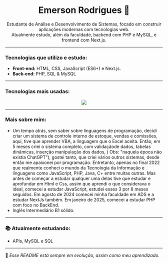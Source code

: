 <h1 align="center">Emerson Rodrigues 👋</h1>

<p align="center">
Estudante de Análise e Desenvolvimento de Sistemas, focado em construir aplicações modernas com tecnologias web.<br />
Atualmente estudo, além da faculdade, backend com PHP e MySQL, e frontend com Next.js.
</p>

---
###  Tecnologias que utilizo e estudo:
- **Front-end:** HTML, CSS, JavaScript (ES6+) e Next.js.
- **Back-end:** PHP, SQL & MySQL
---

###  Tecnologias mais usadas:
<!-- Gráfico com linguagens mais usadas nos repositórios -->
<p align="center">
  <img src="https://github-readme-stats.vercel.app/api/top-langs/?username=RodriguesEmerson&layout=compact&langs_count=7&theme=tokyonight" />
</p>

---

### Mais sobre mim:
  - Um tempo atrás, sem saber sobre linguagens de programação, decidi criar um sistema de controle interno de estoque, vendas e comissões, aqui, tive que aprender VBA, a linguagem que o Excel aceita. Então, em 5 meses criei o sistema completo, com validaçãode dados, tabelas dinâmicas, inserção manipulação dos dados, ( Obs: "naquela época não existia ChatGPT"), gostei tanto, que criei vários outros sistemas, desde então me apaixonei por programação. Entretanto, apenas no final 2022 que realmente conheci o mundo da Tecnologia da Informação e linguagens como JavaScript, PHP, Java, C+ entre muitas outras. Mas antes de começar a estudar qualquer uma delas tive que estudar e aprofundar em Html e Css, assim que aprendi o que considerava o ideal, comecei a estudar JavaScript, estudei esses 3 por 8 meses seguidos. Em agosto de 2024 comecei minha faculdade em ADS e a estudar NextJs também. Em janeiro de 2025, comecei a estudar PHP com foco no BackEnd.
  - Inglês Intermediário B1 sólido.

---

### 📚 Atualmente estudando:
- APIs, MySQL e SQL
---

🚀 *Esse README está sempre em evolução, assim como meu aprendizado.*

